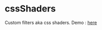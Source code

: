 cssShaders
==========

Custom filters aka css shaders. 
Demo : <a href="http://gauravbehere.in/ShadersDemo/"> here</a>
